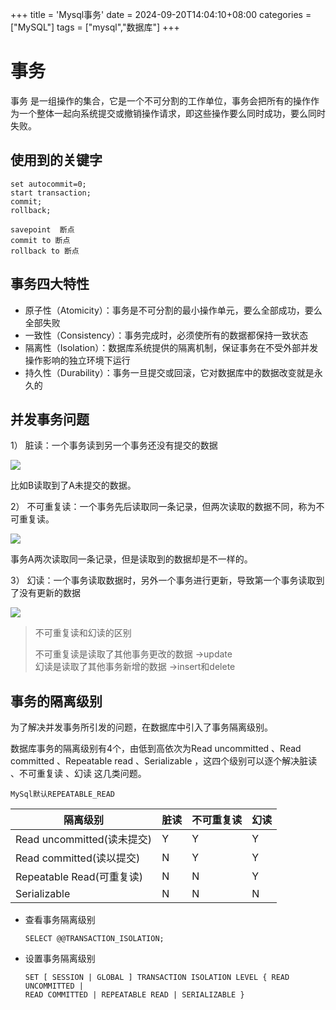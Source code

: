 +++
title = 'Mysql事务'
date = 2024-09-20T14:04:10+08:00
categories = ["MySQL"]
tags = ["mysql","数据库"]
+++

# 事务
事务 是一组操作的集合，它是一个不可分割的工作单位，事务会把所有的操作作为一个整体一起向系统提交或撤销操作请求，即这些操作要么同时成功，要么同时失败。

## 使用到的关键字

```
set autocommit=0;
start transaction;
commit;
rollback;

savepoint  断点
commit to 断点
rollback to 断点
```

## 事务四大特性
- 原子性（Atomicity）：事务是不可分割的最小操作单元，要么全部成功，要么全部失败
- 一致性（Consistency）：事务完成时，必须使所有的数据都保持一致状态
- 隔离性（Isolation）：数据库系统提供的隔离机制，保证事务在不受外部并发操作影响的独立环境下运行
- 持久性（Durability）：事务一旦提交或回滚，它对数据库中的数据改变就是永久的

## 并发事务问题
1） 脏读：一个事务读到另一个事务还没有提交的数据

<img src="https://i.postimg.cc/SKW9fz92/screenshot-13.png" />

比如B读取到了A未提交的数据。

2） 不可重复读：一个事务先后读取同一条记录，但两次读取的数据不同，称为不可重复读。

<img src="https://i.postimg.cc/2yXLSQsJ/screenshot-14.png" />

事务A两次读取同一条记录，但是读取到的数据却是不一样的。

3） 幻读：一个事务读取数据时，另外一个事务进行更新，导致第一个事务读取到了没有更新的数据

<img src="https://i.postimg.cc/25fby8tz/screenshot-15.png" />

> 不可重复读和幻读的区别
>
> 不可重复读是读取了其他事务更改的数据 ->update   <br>
> 幻读是读取了其他事务新增的数据 ->insert和delete

## 事务的隔离级别


为了解决并发事务所引发的问题，在数据库中引入了事务隔离级别。

数据库事务的隔离级别有4个，由低到高依次为Read uncommitted 、Read committed 、Repeatable read 、Serializable ，这四个级别可以逐个解决脏读 、不可重复读 、幻读 这几类问题。

`MySql默认REPEATABLE_READ`

| 隔离级别 | 脏读 | 不可重复读 | 幻读 |
|----------| ---  | ----------| ---- |
|Read uncommitted(读未提交) | Y | Y | Y |
|Read committed(读以提交) | N | Y | Y|
|Repeatable Read(可重复读) | N |N  |Y  |
|Serializable | N |N |N|

- 查看事务隔离级别
  ```
  SELECT @@TRANSACTION_ISOLATION;
  ```
- 设置事务隔离级别
  ```
  SET [ SESSION | GLOBAL ] TRANSACTION ISOLATION LEVEL { READ UNCOMMITTED |
  READ COMMITTED | REPEATABLE READ | SERIALIZABLE }
  ```
